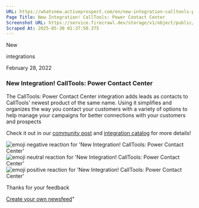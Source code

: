 ```yaml
---
URL: https://whatsnew.activeprospect.com/en/new-integration-calltools-power-contact-center
Page Title: New Integration! CallTools: Power Contact Center
Screenshot URL: https://service.firecrawl.dev/storage/v1/object/public/media/screenshot-49064357-a65e-4060-a15a-d91cdc3dbabf.png
Scraped At: 2025-05-30 01:37:50.375
---
```

New






integrations



February 28, 2022

### New Integration! CallTools: Power Contact Center

The CallTools: Power Contact Center integration adds leads as contacts to CallTools' newest product of the same name. Using it simplifies and organizes the way you contact your customers with a variety of options to help manage your campaigns for better connections with your customers and prospects

Check it out in our [community post](https://community.activeprospect.com/posts/4624751-calltools-power-contact-center) and [integration catalog](https://activeprospect.com/integrations/calltools/) for more details!

![emoji negative reaction for 'New Integration! CallTools: Power Contact Center'](https://app.getbeamer.com/images/emojiNeg.svg)![emoji neutral reaction for 'New Integration! CallTools: Power Contact Center'](https://app.getbeamer.com/images/emojiNeut.svg)![emoji positive reaction for 'New Integration! CallTools: Power Contact Center'](https://app.getbeamer.com/images/emojiPos.svg)

Thanks for your feedback

[Create your own newsfeed](https://www.getbeamer.com/?ref=watermark_MErKJCnu12412_public&company=ActiveProspect&watermarkRef=create&utm_term=MErKJCnu12412&utm_content=ActiveProspect&utm_source=standalone&utm_medium=footer&utm_campaign=create)"

